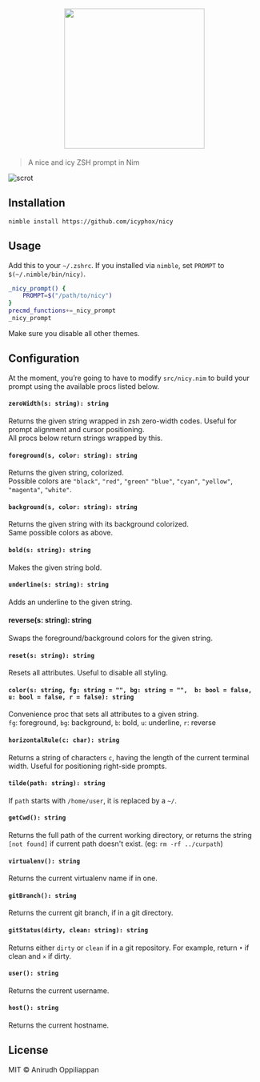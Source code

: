 <h1 align="center">                                                              
    <img src="https://x.ph0x.me/5DyAD.png" width="280">                            
</h1>

> A nice and icy ZSH prompt in Nim

![scrot](https://x.ph0x.me/SltdI.png)

## Installation
```console
nimble install https://github.com/icyphox/nicy
```

## Usage
Add this to your `~/.zshrc`. If you installed via `nimble`, set `PROMPT` to `$(~/.nimble/bin/nicy)`.

```zsh
_nicy_prompt() {
	PROMPT=$("/path/to/nicy")
}
precmd_functions+=_nicy_prompt
_nicy_prompt
```
Make sure you disable all other themes.

## Configuration
At the moment, you’re going to have to modify `src/nicy.nim` to build your prompt using the available procs listed below.

#### `zeroWidth(s: string): string`
Returns the given string wrapped in zsh zero-width codes. Useful for prompt alignment and cursor positioning.  
All procs below return strings wrapped by this.

#### `foreground(s, color: string): string`
Returns the given string, colorized.  
Possible colors are `"black"`, `"red"`, `"green"` `"blue"`, `"cyan"`, `"yellow"`, `"magenta"`, `"white"`.

#### `background(s, color: string): string`
Returns the given string with its background colorized.  
Same possible colors as above.

#### `bold(s: string): string`
Makes the given string bold.

#### `underline(s: string): string`
Adds an underline to the given string.

#### reverse(s: string): string
Swaps the foreground/background colors for the given string.

#### `reset(s: string): string`
Resets all attributes. Useful to disable all styling.

#### `color(s: string, fg: string = "", bg: string = "",  b: bool = false, u: bool = false, r = false): string`
Convenience proc that sets all attributes to a given string.  
`fg`: foreground, `bg`: background, `b`: bold, `u`: underline, `r`: reverse

#### `horizontalRule(c: char): string`
Returns a string of characters `c`, having the length of the current terminal width. Useful for positioning right-side prompts.

#### `tilde(path: string): string`
If `path` starts with `/home/user`, it is replaced by a `~/`.

#### `getCwd(): string`
Returns the full path of the current working directory, or returns the string `[not found]` if current path doesn't exist. (eg: `rm -rf ../curpath`)

#### `virtualenv(): string`
Returns the current virtualenv name if in one.

#### `gitBranch(): string`
Returns the current git branch, if in a git directory.

#### `gitStatus(dirty, clean: string): string`
Returns either `dirty` or `clean` if in a git repository. For example, return `•` if clean and `×` if dirty.

#### `user(): string`
Returns the current username.

#### `host(): string`
Returns the current hostname.

## License
MIT © Anirudh Oppiliappan
